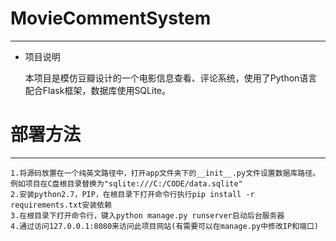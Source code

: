 # MovieCommentSystem
---
* 项目说明
 
    本项目是模仿豆瓣设计的一个电影信息查看、评论系统，使用了Python语言配合Flask框架，数据库使用SQLite。

# 部署方法
---
    1.将源码放置在一个纯英文路径中，打开app文件夹下的__init__.py文件设置数据库路径。例如项目在C盘根目录替换为"sqlite:///C:/CODE/data.sqlite"
    2.安装python2.7，PIP，在根目录下打开命令行执行pip install -r requirements.txt安装依赖
    3.在根目录下打开命令行，键入python manage.py runserver启动后台服务器
    4.通过访问127.0.0.1:8080来访问此项目网站(有需要可以在manage.py中修改IP和端口)